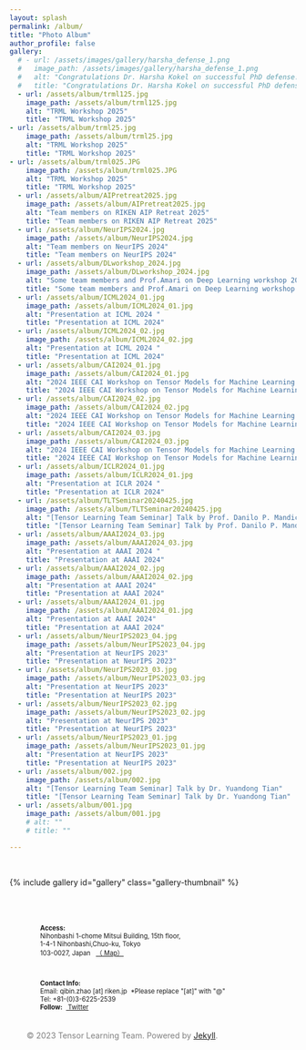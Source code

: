 ```yaml
---
layout: splash
permalink: /album/
title: "Photo Album"
author_profile: false
gallery:
  # - url: /assets/images/gallery/harsha_defense_1.png
  #   image_path: /assets/images/gallery/harsha_defense_1.png
  #   alt: "Congratulations Dr. Harsha Kokel on successful PhD defense!"
  #   title: "Congratulations Dr. Harsha Kokel on successful PhD defense!"
  - url: /assets/album/trml125.jpg 
    image_path: /assets/album/trml125.jpg 
    alt: "TRML Workshop 2025"
    title: "TRML Workshop 2025" 
- url: /assets/album/trml25.jpg 
    image_path: /assets/album/trml25.jpg 
    alt: "TRML Workshop 2025"
    title: "TRML Workshop 2025" 
- url: /assets/album/trml025.JPG 
    image_path: /assets/album/trml025.JPG 
    alt: "TRML Workshop 2025"
    title: "TRML Workshop 2025" 
  - url: /assets/album/AIPretreat2025.jpg 
    image_path: /assets/album/AIPretreat2025.jpg
    alt: "Team members on RIKEN AIP Retreat 2025"
    title: "Team members on RIKEN AIP Retreat 2025"   
  - url: /assets/album/NeurIPS2024.jpg 
    image_path: /assets/album/NeurIPS2024.jpg
    alt: "Team members on NeurIPS 2024"
    title: "Team members on NeurIPS 2024" 
  - url: /assets/album/DLworkshop_2024.jpg 
    image_path: /assets/album/DLworkshop_2024.jpg
    alt: "Some team members and Prof.Amari on Deep Learning workshop 2024"
    title: "Some team members and Prof.Amari on Deep Learning workshop 2024" 
  - url: /assets/album/ICML2024_01.jpg
    image_path: /assets/album/ICML2024_01.jpg
    alt: "Presentation at ICML 2024 "
    title: "Presentation at ICML 2024"
  - url: /assets/album/ICML2024_02.jpg
    image_path: /assets/album/ICML2024_02.jpg
    alt: "Presentation at ICML 2024 "
    title: "Presentation at ICML 2024"
  - url: /assets/album/CAI2024_01.jpg
    image_path: /assets/album/CAI2024_01.jpg
    alt: "2024 IEEE CAI Workshop on Tensor Models for Machine Learning (mainly organized by Tensor Learning Team)"
    title: "2024 IEEE CAI Workshop on Tensor Models for Machine Learning (mainly organized by Tensor Learning Team)"
  - url: /assets/album/CAI2024_02.jpg
    image_path: /assets/album/CAI2024_02.jpg
    alt: "2024 IEEE CAI Workshop on Tensor Models for Machine Learning (mainly organized by Tensor Learning Team)"
    title: "2024 IEEE CAI Workshop on Tensor Models for Machine Learning (mainly organized by Tensor Learning Team)"
  - url: /assets/album/CAI2024_03.jpg
    image_path: /assets/album/CAI2024_03.jpg
    alt: "2024 IEEE CAI Workshop on Tensor Models for Machine Learning (mainly organized by Tensor Learning Team)"
    title: "2024 IEEE CAI Workshop on Tensor Models for Machine Learning (mainly organized by Tensor Learning Team)"
  - url: /assets/album/ICLR2024_01.jpg
    image_path: /assets/album/ICLR2024_01.jpg
    alt: "Presentation at ICLR 2024 "
    title: "Presentation at ICLR 2024"
  - url: /assets/album/TLTSeminar20240425.jpg
    image_path: /assets/album/TLTSeminar20240425.jpg
    alt: "[Tensor Learning Team Seminar] Talk by Prof. Danilo P. Mandic, Imperial College London"
    title: "[Tensor Learning Team Seminar] Talk by Prof. Danilo P. Mandic, Imperial College London"
  - url: /assets/album/AAAI2024_03.jpg
    image_path: /assets/album/AAAI2024_03.jpg
    alt: "Presentation at AAAI 2024 "
    title: "Presentation at AAAI 2024"
  - url: /assets/album/AAAI2024_02.jpg
    image_path: /assets/album/AAAI2024_02.jpg
    alt: "Presentation at AAAI 2024"
    title: "Presentation at AAAI 2024"
  - url: /assets/album/AAAI2024_01.jpg
    image_path: /assets/album/AAAI2024_01.jpg
    alt: "Presentation at AAAI 2024"
    title: "Presentation at AAAI 2024"
  - url: /assets/album/NeurIPS2023_04.jpg
    image_path: /assets/album/NeurIPS2023_04.jpg
    alt: "Presentation at NeurIPS 2023"
    title: "Presentation at NeurIPS 2023"
  - url: /assets/album/NeurIPS2023_03.jpg
    image_path: /assets/album/NeurIPS2023_03.jpg
    alt: "Presentation at NeurIPS 2023"
    title: "Presentation at NeurIPS 2023"
  - url: /assets/album/NeurIPS2023_02.jpg
    image_path: /assets/album/NeurIPS2023_02.jpg
    alt: "Presentation at NeurIPS 2023"
    title: "Presentation at NeurIPS 2023"
  - url: /assets/album/NeurIPS2023_01.jpg
    image_path: /assets/album/NeurIPS2023_01.jpg
    alt: "Presentation at NeurIPS 2023"
    title: "Presentation at NeurIPS 2023"
  - url: /assets/album/002.jpg
    image_path: /assets/album/002.jpg
    alt: "[Tensor Learning Team Seminar] Talk by Dr. Yuandong Tian"
    title: "[Tensor Learning Team Seminar] Talk by Dr. Yuandong Tian"
  - url: /assets/album/001.jpg
    image_path: /assets/album/001.jpg
    # alt: ""
    # title: ""

---
```


<link rel="stylesheet" href="/assets/css/bootstrap.css">

<style>
  img{
      max-width:345px;
      max-height:258px;
      OBJECT-FIT:contain;
  }
  .mfp-title {
    text-align:center;
    font-size:2em;
    line-height:35px
  }

  .entry-headers {
    padding-top: 1.0em;
  }

#gridid i {
    font-size: 16px;
    font-style: italic;
}

.page__footer-follow li {
  display: inline-block;
  padding-top: 5px;
  padding-bottom: 20px;
  font-size: .8em;
  text-transform: none;
}
</style>

<div style="padding-bottom: 2rem;" class="container-home page__other__hero--overlay">
<!-- <h1 style="text-transform: capitalize" class="entry-headers"> {{page.title}} </h1> -->
<br>

<!-- <h5>TBD</h5> -->

{% include gallery id="gallery" class="gallery-thumbnail"  %}

</div>

<div style="position: relative; bottom: 0;" class="page__footer">
  <footer-new>
    <div class="row">
      <div id="gridid" class="col-sm-12">
        <div class="row">
          <div class="col-sm-6 clearfix" style="padding-left: 30px; padding-right: 30px">
            <div class="page__footer-follow">
              <ul class="social-icons">
                <li><strong>Access:</strong><br>Nihonbashi 1-chome Mitsui Building, 15th floor,<br>1-4-1 Nihonbashi,Chuo-ku, Tokyo<br>103-0027, Japan &nbsp; <a href="https://goo.gl/maps/KfJb19p3ZQLqYjae7" rel="nofollow noopener noreferrer">（<i style="font-style:normal" class="fa fa-location-arrow" aria-hidden="true"></i> Map） </a></li>
              </ul>
            </div>
          </div>
          <div class="col-sm-6 clearfix" style="padding-left: 30px; padding-right: 30px">
          <!-- start custom footer snippets -->
          <!-- end custom footer snippets -->
            <div class="page__footer-follow">
              <ul class="social-icons">
                <li>
                  <strong>Contact Info:</strong><br>Email: qibin.zhao [at] riken.jp &nbsp;*Please replace "[at]" with "@"<br>Tel: +81-(0)3-6225-2539<br><strong>Follow:</strong>
                  <!-- &nbsp;<a href="https://github.com/" rel="nofollow noopener noreferrer"><i style="font-style:normal"  class="fab fa-fw fa-github-square" aria-hidden="true"></i> GitHub</a>&nbsp;&nbsp; -->
                  &nbsp;<a href="https://twitter.com/rikenaiptlt" rel="nofollow noopener noreferrer"><i style="font-style:normal" class="fab fa-fw fa-twitter-square" aria-hidden="true"></i> Twitter</a>
                </li>
              </ul>
            </div>
          </div>
          <div class="page__footer-copyright" style="padding-left: 30px; padding-right: 30px; color:#808080">© 2023 Tensor Learning Team. Powered by <a href="https://jekyllrb.com" rel="nofollow">Jekyll</a>.
          </div>
        </div>
      </div>
    </div>
